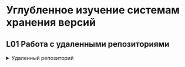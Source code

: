 # Углубленное изучение системам хранения версий
## L01 Работа с удаленными репозиториями  

<details>
<summary>Удаленный репозиторий</summary>

<p> <a href=" https://github.com/zzergAtStage/git-advanced-new.git" title="Git advanced"> git-advanced-new </a></p>
</details>